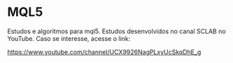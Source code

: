 # MQL5
Estudos e algoritmos para mql5. Estudos desenvolvidos no canal SCLAB no YouTube.
Caso se interesse, acesse o link:

https://www.youtube.com/channel/UCX9926NagPLxyUcSkqDhE_g

